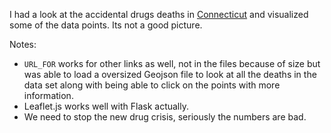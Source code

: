 I had a look at the accidental drugs deaths in [Connecticut](https://catalog.data.gov/dataset/accidental-drug-related-deaths-january-2012-sept-2015/resource/6b4b5112-4ab7-4b47-bcad-c9003dad0cf3) and visualized some of the data points. Its not a good picture.

Notes: 

* `URL_FOR` works for other links as well, not in the files because of size but was able to load a oversized Geojson file to look at all the deaths in the data set along with being able to click on the points with more information.
* Leaflet.js works well with Flask actually.
* We need to stop the new drug crisis, seriously the numbers are bad. 